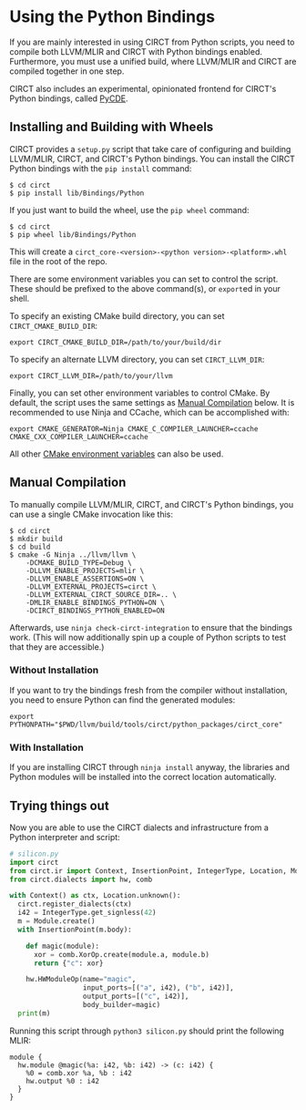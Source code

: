 # Using the Python Bindings

If you are mainly interested in using CIRCT from Python scripts, you need to compile both LLVM/MLIR and CIRCT with Python bindings enabled. Furthermore, you must use a unified build, where LLVM/MLIR and CIRCT are compiled together in one step. 

CIRCT also includes an experimental, opinionated frontend for CIRCT's Python bindings, called [PyCDE](PyCDE).

## Installing and Building with Wheels

CIRCT provides a `setup.py` script that take care of configuring and building LLVM/MLIR, CIRCT, and CIRCT's Python bindings. You can install the CIRCT Python bindings with the `pip install` command:

```
$ cd circt
$ pip install lib/Bindings/Python
```

If you just want to build the wheel, use the `pip wheel` command:

```
$ cd circt
$ pip wheel lib/Bindings/Python
```

This will create a `circt_core-<version>-<python version>-<platform>.whl` file in the root of the repo.

There are some environment variables you can set to control the script. These should be prefixed to the above command(s), or `export`ed in your shell.

To specify an existing CMake build directory, you can set `CIRCT_CMAKE_BUILD_DIR`:

```
export CIRCT_CMAKE_BUILD_DIR=/path/to/your/build/dir
```

To specify an alternate LLVM directory, you can set `CIRCT_LLVM_DIR`:

```
export CIRCT_LLVM_DIR=/path/to/your/llvm
```

Finally, you can set other environment variables to control CMake. By default, the script uses the same settings as [Manual Compilation](#manual-compilation) below. It is recommended to use Ninja and CCache, which can be accomplished with:

```
export CMAKE_GENERATOR=Ninja CMAKE_C_COMPILER_LAUNCHER=ccache CMAKE_CXX_COMPILER_LAUNCHER=ccache
```

All other [CMake environment variables](https://cmake.org/cmake/help/latest/manual/cmake-env-variables.7.html) can also be used.

## Manual Compilation

To manually compile LLVM/MLIR, CIRCT, and CIRCT's Python bindings, you can use a single CMake invocation like this:

```
$ cd circt
$ mkdir build
$ cd build
$ cmake -G Ninja ../llvm/llvm \
    -DCMAKE_BUILD_TYPE=Debug \
    -DLLVM_ENABLE_PROJECTS=mlir \
    -DLLVM_ENABLE_ASSERTIONS=ON \
    -DLLVM_EXTERNAL_PROJECTS=circt \
    -DLLVM_EXTERNAL_CIRCT_SOURCE_DIR=.. \
    -DMLIR_ENABLE_BINDINGS_PYTHON=ON \
    -DCIRCT_BINDINGS_PYTHON_ENABLED=ON
```

Afterwards, use `ninja check-circt-integration` to ensure that the bindings work. (This will now additionally spin up a couple of Python scripts to test that they are accessible.)

### Without Installation

If you want to try the bindings fresh from the compiler without installation, you need to ensure Python can find the generated modules:

```
export PYTHONPATH="$PWD/llvm/build/tools/circt/python_packages/circt_core"
```

### With Installation

If you are installing CIRCT through `ninja install` anyway, the libraries and Python modules will be installed into the correct location automatically.

## Trying things out

Now you are able to use the CIRCT dialects and infrastructure from a Python interpreter and script:

```python
# silicon.py
import circt
from circt.ir import Context, InsertionPoint, IntegerType, Location, Module
from circt.dialects import hw, comb

with Context() as ctx, Location.unknown():
  circt.register_dialects(ctx)
  i42 = IntegerType.get_signless(42)
  m = Module.create()
  with InsertionPoint(m.body):

    def magic(module):
      xor = comb.XorOp.create(module.a, module.b)
      return {"c": xor}

    hw.HWModuleOp(name="magic",
                  input_ports=[("a", i42), ("b", i42)],
                  output_ports=[("c", i42)],
                  body_builder=magic)
  print(m)
```

Running this script through `python3 silicon.py` should print the following MLIR:

```mlir
module {
  hw.module @magic(%a: i42, %b: i42) -> (c: i42) {
    %0 = comb.xor %a, %b : i42
    hw.output %0 : i42
  }
}
```
